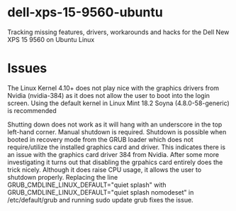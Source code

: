 # dell-xps-15-9560-ubuntu
Tracking missing features, drivers, workarounds and hacks for the Dell New XPS 15 9560 on Ubuntu Linux

# Issues

The Linux Kernel 4.10+ does not play nice with the graphics drivers from Nvidia (nvidia-384) as it does not allow the user to boot into the login screen. Using the default kernel in Linux Mint 18.2 Soyna (4.8.0-58-generic) is recommended

Shutting down does not work as it will hang with an underscore in the top left-hand corner. Manual shutdown is required. Shutdown is possible when booted in recovery mode from the GRUB loader which does not require/utilize the installed graphics card and driver. This indicates there is an issue with the graphics card driver 384 from Nvidia.
After some more investigating it turns out that disabling the grpahics card entirely does the trick nicely. Although it does raise CPU usage, it allows the user to shutdown properly. Replacing the line GRUB_CMDLINE_LINUX_DEFAULT="quiet splash" with GRUB_CMDLINE_LINUX_DEFAULT="quiet splash nomodeset" in /etc/default/grub and running sudo update grub fixes the issue. 
